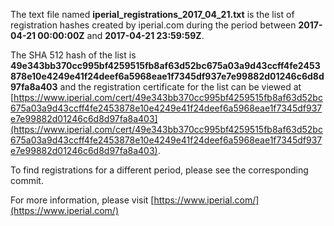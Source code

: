 The text file named **iperial_registrations_2017_04_21.txt** is the list of registration hashes created by iperial.com during the period between **2017-04-21 00:00:00Z** and **2017-04-21 23:59:59Z**.

The SHA 512 hash of the list is **49e343bb370cc995bf4259515fb8af63d52bc675a03a9d43ccff4fe2453878e10e4249e41f24deef6a5968eae1f7345df937e7e99882d01246c6d8d97fa8a403** and the registration certificate for the list can be viewed at [https://www.iperial.com/cert/49e343bb370cc995bf4259515fb8af63d52bc675a03a9d43ccff4fe2453878e10e4249e41f24deef6a5968eae1f7345df937e7e99882d01246c6d8d97fa8a403](https://www.iperial.com/cert/49e343bb370cc995bf4259515fb8af63d52bc675a03a9d43ccff4fe2453878e10e4249e41f24deef6a5968eae1f7345df937e7e99882d01246c6d8d97fa8a403).

To find registrations for a different period, please see the corresponding commit.

For more information, please visit [https://www.iperial.com/](https://www.iperial.com/)
